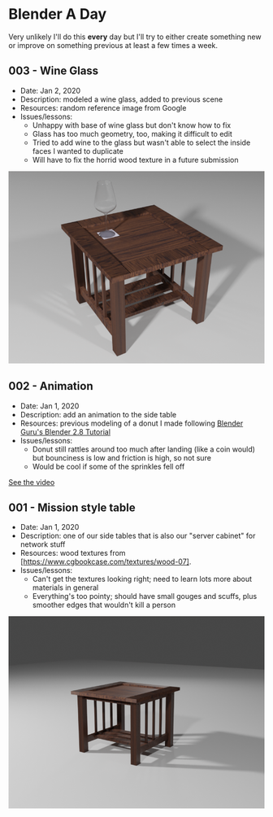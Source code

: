 # Blender A Day
Very unlikely I'll do this **every** day but I'll try to either create something new
or improve on something previous at least a few times a week.

## 003 - Wine Glass

- Date: Jan 2, 2020
- Description: modeled a wine glass, added to previous scene
- Resources: random reference image from Google
- Issues/lessons:
    * Unhappy with base of wine glass but don't know how to fix
    * Glass has too much geometry, too, making it difficult to edit
    * Tried to add wine to the glass but wasn't able to select the inside faces I wanted to duplicate
    * Will have to fix the horrid wood texture in a future submission

![Table with wine](003-table-with-wine.png)

## 002 - Animation

- Date: Jan 1, 2020
- Description: add an animation to the side table
- Resources: previous modeling of a donut I made following [Blender Guru's Blender 2.8 Tutorial](https://www.youtube.com/playlist?list=PLjEaoINr3zgEq0u2MzVgAaHEBt--xLB6U)
- Issues/lessons:
    * Donut still rattles around too much after landing (like a coin would) but bounciness is low and friction is high, so not sure
    * Would be cool if some of the sprinkles fell off

[See the video](https://player.vimeo.com/video/382501009)

## 001 - Mission style table

- Date: Jan 1, 2020
- Description: one of our side tables that is also our "server cabinet" for network stuff
- Resources: wood textures from [https://www.cgbookcase.com/textures/wood-07].
- Issues/lessons:
    * Can't get the textures looking right; need to learn lots more about materials in general
    * Everything's too pointy; should have small gouges and scuffs, plus smoother edges that wouldn't kill a person

![Table render](001-table-render.png)


